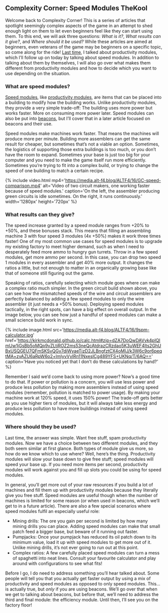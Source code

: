## Complexity Corner: Speed Modules <author>TheKool</author>

Welcome back to Complexity Corner! This is a series of articles that spotlight seemingly complex aspects of the game in an attempt to shed enough light on them to let even beginners feel like they can start using them. To this end, we will ask three questions: _What is it?_, _What results can it give?_, and _Where should it be used?_ While these articles are aimed at beginners, even veterans of the game may be beginners on a specific topic, so come along for the ride! [Last time](https://alt-f4.blog/ALTF4-12/#complexity-corner-productivity-modules-thekool), I talked about productivity modules, which I’ll follow up on today by talking about speed modules. In addition to talking about them by themselves, I will also go over what makes them different from productivity modules and how to decide which you want to use depending on the situation.

### What are speed modules?

[Speed modules](https://wiki.factorio.com/Module#Speed_module), like [productivity modules](https://wiki.factorio.com/Module#Productivity_module), are items that can be placed into a building to modify how the building works. Unlike productivity modules, they provide a very simple trade-off: The building uses more power but works faster. More on consuming more power later. Speed modules can also be put into [beacons](https://wiki.factorio.com/Beacon), but I’ll cover that in a later article focused on beacons and their use.

Speed modules make machines work faster. That means the machines will produce more per minute. Building more assemblers can get the same result for cheaper, but sometimes that’s not a viable an option. Sometimes, the logistics of supporting those extra buildings is too much, or you don’t have the room to expand. Sometimes your base is just too big for your computer and you need to make the game itself run more efficiently. Sometimes you’re trying to fit into a complex build, or trying to change the speed of one building to match a certain recipe.

{% include video.html mp4='https://media.alt-f4.blog/ALTF4/16/GC-speed-comparison.mp4' alt='Video of two circuit makers, one working faster because of speed modules.' caption='On the left, the assembler producing green circuits is idle sometimes. On the right, it runs continuously.' width='1280px' height='720px' %}

### What results can they give?

The speed increase granted by a speed module ranges from +20% to +50%, and these bonuses stack. This means that filling an assembling machine 3 with four speed 3 modules (4x +50%) makes it work three times faster! One of my most common use cases for speed modules is to upgrade my existing factory to meet higher demand, such as when I need to desperately feed more ammo to hungry gun turrets. Throw in a few speed modules, get more ammo per second. In this case, you can drop two speed 1 modules in every assembler and get 40% more output. It changes the ratios a little, but not enough to matter in an organically growing base like that of someone still figuring out the game.

Speaking of ratios, carefully selecting which module goes where can make a complex ratio much simpler. In the green circuit build shown above, you can see how the mismatched speeds of the wire and circuit assemblers are perfectly balanced by adding a few speed modules to only the wire assembler (it just needs a +50% bonus). Deploying speed modules tactically, in the right spots, can have a big effect on overall output. In the image below, you can see how just a handful of speed modules can make a small science build work in sync.

{% include image.html src='https://media.alt-f4.blog/ALTF4/16/9spm-calculator.jpg' href='https://kirkmcdonald.github.io/calc.html#zip=dZA7DoQwDAVvk4pIQImUw1jGsBb5oMQp9vZLtiROZ2ms53neQcAtdrazCRzdao5K3uWEF4lts2GhUBxUSQGEU7QFmSKSvQGv7diWyaeTizD2JLBngfztCX4oMIJ/k3W6c9or6peqtMA+zvAZU6aRpW6o2+lmIyvVyIRn11NxeslCg489YFS+UKNq/T/6AQ==' caption='Have you noticed yet that I don’t do these calculations by hand?' %}

Remember I said we’d come back to using more power? Now’s a good time to do that. If power or pollution is a concern, you will use less power and produce less pollution by making more assemblers instead of using speed modules (remember, pollution is matched to power usage). By making your machine work at 120% speed, it uses 150% power! The trade-off gets better as you use higher tiers of modules, but it will always take less energy and produce less pollution to have more buildings instead of using speed modules.

### Where should they be used?

Last time, the answer was simple. Want free stuff, spam productivity modules. Now we have a choice between two different modules, and they both seem similar at first glance. Both types of module give us more, so how do we know which to use where? Well, here’s the thing. Productivity modules will slow your base down to give free stuff; speed modules will speed your base up. If you need more items per second, productivity modules will work against you and fill up slots you could be using for speed modules.

In general, you’ll get more out of your raw resources if you build a lot of machines and fill them up with productivity modules because they literally give you free stuff. Speed modules are useful though when the number of machines is limited for some reason (or when used in beacons, which we’ll get to in a future article). There are also a few special scenarios where speed modules fulfil an especially useful role:

* Mining drills: The ore you gain per second is limited by how many mining drills you can place. Adding speed modules can make that small patch feed a bigger base, but beware of it running out faster.
* Pumpjacks: Once your pumpjack has reduced its oil patch down to its minimum value, load it up with speed modules to get more out of it. Unlike mining drills, it’s not ever going to run out at this point.
* Complex ratios: A few carefully placed speed modules can turn a mess of spaghetti into neat lines. Consult your favourite calculator and play around with configurations to see what fits!

Before I go, I do need to address something you’ll hear talked about. Some people will tell you that you actually get faster output by using a mix of productivity and speed modules as opposed to only speed modules. This... is actually true, but *only* if you are using beacons. We’ll go over that when we get to talking about beacons, but before that, we’ll need to address the third and final module: the efficiency module. Until then, I’ll see you on the factory floor!
